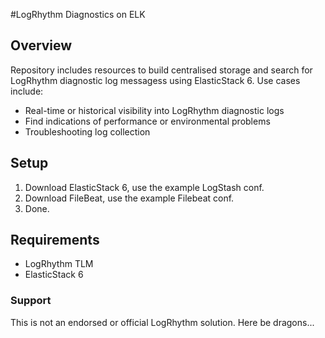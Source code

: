 #LogRhythm Diagnostics on ELK

## Overview
Repository includes resources to build centralised storage and search for LogRhythm diagnostic log messagess using ElasticStack 6.  Use cases include:
* Real-time or historical visibility into LogRhythm diagnostic logs
* Find indications of performance or environmental problems
* Troubleshooting log collection

## Setup
1. Download ElasticStack 6, use the example LogStash conf.
2. Download FileBeat, use the example Filebeat conf.
3. Done.

## Requirements
* LogRhythm TLM
* ElasticStack 6

### Support
This is not an endorsed or official LogRhythm solution.  Here be dragons...